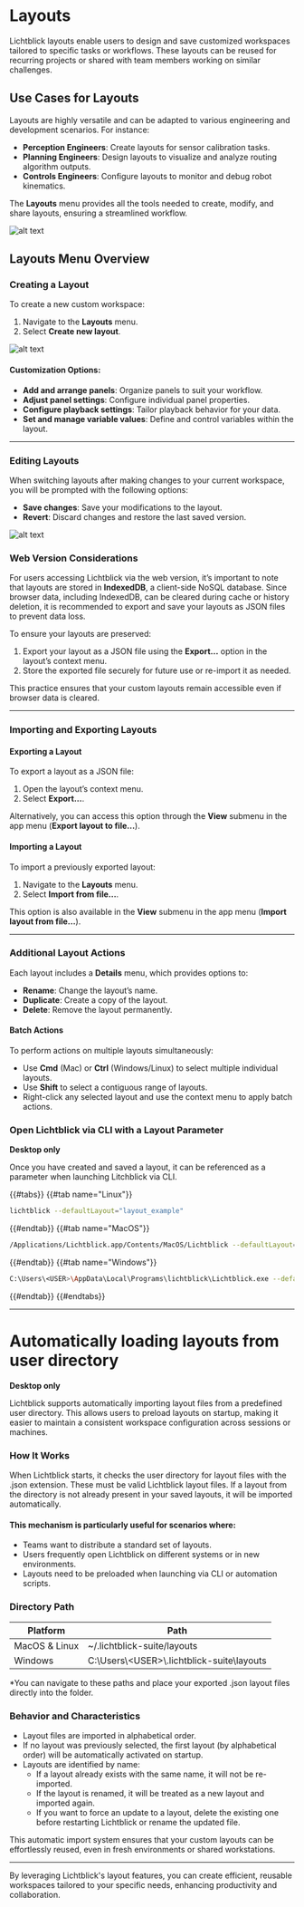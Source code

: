 # Layouts

Lichtblick layouts enable users to design and save customized workspaces tailored to specific tasks or workflows. These layouts can be reused for recurring projects or shared with team members working on similar challenges.

## Use Cases for Layouts

Layouts are highly versatile and can be adapted to various engineering and development scenarios. For instance:

- **Perception Engineers**: Create layouts for sensor calibration tasks.
- **Planning Engineers**: Design layouts to visualize and analyze routing algorithm outputs.
- **Controls Engineers**: Configure layouts to monitor and debug robot kinematics.

The **Layouts** menu provides all the tools needed to create, modify, and share layouts, ensuring a streamlined workflow.

![alt text](/images/layouts-tab.png)

## Layouts Menu Overview

### Creating a Layout

To create a new custom workspace:

1. Navigate to the **Layouts** menu.
2. Select **Create new layout**.

![alt text](/images/new-layout.png)

#### Customization Options:

- **Add and arrange panels**: Organize panels to suit your workflow.
- **Adjust panel settings**: Configure individual panel properties.
- **Configure playback settings**: Tailor playback behavior for your data.
- **Set and manage variable values**: Define and control variables within the layout.

---

### Editing Layouts

When switching layouts after making changes to your current workspace, you will be prompted with the following options:

- **Save changes**: Save your modifications to the layout.
- **Revert**: Discard changes and restore the last saved version.

![alt text](/images/layout-options.png)

### Web Version Considerations

For users accessing Lichtblick via the web version, it’s important to note that layouts are stored in **IndexedDB**, a client-side NoSQL database. Since browser data, including IndexedDB, can be cleared during cache or history deletion, it is recommended to export and save your layouts as JSON files to prevent data loss.

To ensure your layouts are preserved:

1. Export your layout as a JSON file using the **Export...** option in the layout’s context menu.
2. Store the exported file securely for future use or re-import it as needed.

This practice ensures that your custom layouts remain accessible even if browser data is cleared.

---

### Importing and Exporting Layouts

#### Exporting a Layout

To export a layout as a JSON file:

1. Open the layout’s context menu.
2. Select **Export...**.

Alternatively, you can access this option through the **View** submenu in the app menu (**Export layout to file...**).

#### Importing a Layout

To import a previously exported layout:

1. Navigate to the **Layouts** menu.
2. Select **Import from file...**.

This option is also available in the **View** submenu in the app menu (**Import layout from file...**).

---

### Additional Layout Actions

Each layout includes a **Details** menu, which provides options to:

- **Rename**: Change the layout’s name.
- **Duplicate**: Create a copy of the layout.
- **Delete**: Remove the layout permanently.

#### Batch Actions

To perform actions on multiple layouts simultaneously:

- Use **Cmd** (Mac) or **Ctrl** (Windows/Linux) to select multiple individual layouts.
- Use **Shift** to select a contiguous range of layouts.
- Right-click any selected layout and use the context menu to apply batch actions.

### Open Lichtblick via CLI with a Layout Parameter

**Desktop only**

Once you have created and saved a layout, it can be referenced as a parameter when launching Litchblick via CLI.

{{#tabs}}
{{#tab name="Linux"}}

```bash
lichtblick --defaultLayout="layout_example"
```

{{#endtab}}
{{#tab name="MacOS"}}

```bash
/Applications/Lichtblick.app/Contents/MacOS/Lichtblick --defaultLayout="layout_example"
```

{{#endtab}}
{{#tab name="Windows"}}

```bash
C:\Users\<USER>\AppData\Local\Programs\lichtblick\Lichtblick.exe --defaultLayout="layout_example"
```

{{#endtab}}
{{#endtabs}}

---

# Automatically loading layouts from user directory

**Desktop only**

Lichtblick supports automatically importing layout files from a predefined user directory. This allows users to preload layouts on startup, making it easier to maintain a consistent workspace configuration across sessions or machines.

### How It Works

When Lichtblick starts, it checks the user directory for layout files with the .json extension. These must be valid Lichtblick layout files. If a layout from the directory is not already present in your saved layouts, it will be imported automatically.

#### This mechanism is particularly useful for scenarios where:

- Teams want to distribute a standard set of layouts.
- Users frequently open Lichtblick on different systems or in new environments.
- Layouts need to be preloaded when launching via CLI or automation scripts.

### Directory Path

| Platform      | Path                                          |
| ------------- | --------------------------------------------- |
| MacOS & Linux | ~/.lichtblick-suite/layouts                   |
| Windows       | C:\Users\\\<USER\>\\.lichtblick-suite\layouts |

\*You can navigate to these paths and place your exported .json layout files directly into the folder.

### Behavior and Characteristics

- Layout files are imported in alphabetical order.
- If no layout was previously selected, the first layout (by alphabetical order) will be automatically activated on startup.
- Layouts are identified by name:
  - If a layout already exists with the same name, it will not be re-imported.
  - If the layout is renamed, it will be treated as a new layout and imported again.
  - If you want to force an update to a layout, delete the existing one before restarting Lichtblick or rename the updated file.

This automatic import system ensures that your custom layouts can be effortlessly reused, even in fresh environments or shared workstations.

---

By leveraging Lichtblick's layout features, you can create efficient, reusable workspaces tailored to your specific needs, enhancing productivity and collaboration.
